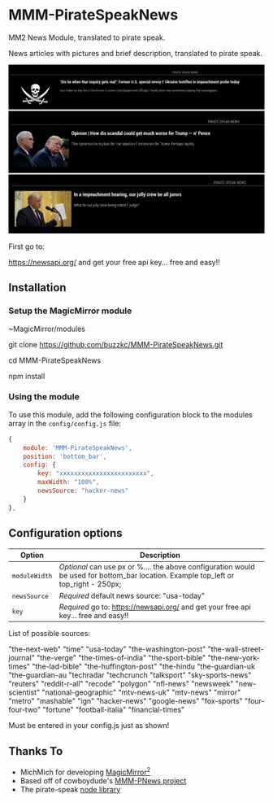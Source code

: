 # MMM-PirateSpeakNews
MM2 News Module, translated to pirate speak.

News articles with pictures and brief description, translated to pirate speak.

![](./img/MMM-PirateSpeakNews.png)
![](./img/MMM-PirateSpeakNews2.png)
![](./img/MMM-PirateSpeakNews3.png)

First go to:

https://newsapi.org/
and get your free api key... free and easy!!

## Installation
### Setup the MagicMirror module
~MagicMirror/modules

git clone https://github.com/buzzkc/MMM-PirateSpeakNews.git

cd MMM-PirateSpeakNews

npm install


### Using the module

To use this module, add the following configuration block to the modules array in the `config/config.js` file:
```js
{
    module: 'MMM-PirateSpeakNews',
	position: 'bottom_bar',
	config: {
		key: "xxxxxxxxxxxxxxxxxxxxxxxx",
		maxWidth: "100%",
	    newsSource: "hacker-news"
    }
},
```     
 ## Configuration options
 
 | Option              | Description
 |-----------------    |-----------
 | `moduleWidth`       | *Optional* can use px or %.... the above configuration would be used for bottom_bar location. Example top_left or top_right -  250px;
 | `newsSource`        | *Required* default news source:  "usa-today"
 | `key`               | *Required* go to: https://newsapi.org/ and get your free api key... free and easy!!
 
 List of possible sources:
     
"the-next-web"
"time"
"usa-today"
"the-washington-post"
"the-wall-street-journal"
"the-verge"
"the-times-of-india"
"the-sport-bible"
"the-new-york-times"
"the-lad-bible"
"the-huffington-post"
"the-hindu
"the-guardian-uk
"the-guardian-au
"techradar
"techcrunch
"talksport"
"sky-sports-news"
"reuters"
"reddit-r-all"
"recode"
"polygon"
"nfl-news"
"newsweek"
"new-scientist"
"national-geographic"
"mtv-news-uk"
"mtv-news"
"mirror"
"metro"
"mashable"
"ign"
"hacker-news"
"google-news"
"fox-sports"
"four-four-two"
"fortune"
"football-italia"
"financial-times"

Must be entered in your config.js just as shown!

## Thanks To
* MichMich for developing [MagicMirror<sup>2</sup>](https://github.com/MichMich/MagicMirror)
* Based off of cowboydude's [MMM-PNews project](https://github.com/cowboysdude/MMM-PNews)
* The pirate-speak [node library](https://www.npmjs.com/package/pirate-speak)